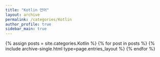 ```yaml
---
title: "Kotlin 언어"
layout: archive
permalink: /categories/Kotlin
author_profile: true
sidebar_main: true
---
```


{% assign posts = site.categories.Kotlin %}
{% for post in posts %} {% include archive-single.html type=page.entries_layout %} {% endfor %}
